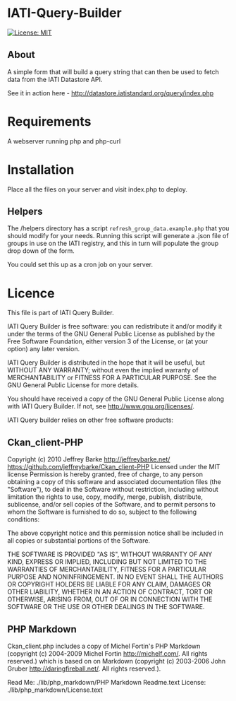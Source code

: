 IATI-Query-Builder
==================

[![License: MIT](https://img.shields.io/badge/license-GPLv3-blue.svg)](https://github.com/IATI/IATI-Query-Builder#licence)

About
-----

A simple form that will build a query string that can then be used to fetch data from the IATI Datastore API.  

See it in action here - http://datastore.iatistandard.org/query/index.php


Requirements
============
A webserver running php and php-curl

Installation
============

Place all the files on your server and visit index.php to deploy.

Helpers
-------
The /helpers directory has a script `refresh_group_data.example.php` that you should modify for your needs.
Running this script will generate a .json file of groups in use on the IATI registry, and this in turn will populate the group drop down of the form.

You could set this up as a cron job on your server.

Licence
=======

This file is part of IATI Query Builder.

IATI Query Builder is free software: you can redistribute it and/or modify
it under the terms of the GNU General Public License as published by
the Free Software Foundation, either version 3 of the License, or
(at your option) any later version.

IATI Query Builder is distributed in the hope that it will be useful,
but WITHOUT ANY WARRANTY; without even the implied warranty of
MERCHANTABILITY or FITNESS FOR A PARTICULAR PURPOSE.  See the
GNU General Public License for more details.

You should have received a copy of the GNU General Public License
along with IATI Query Builder.  If not, see <http://www.gnu.org/licenses/>.

IATI Query builder relies on other free software products:

Ckan_client-PHP
---------------
Copyright (c) 2010 Jeffrey Barke http://jeffreybarke.net/ https://github.com/jeffreybarke/Ckan_client-PHP Licensed under the MIT license Permission is hereby granted, free of charge, to any person obtaining a copy of this software and associated documentation files (the "Software"), to deal in the Software without restriction, including without limitation the rights to use, copy, modify, merge, publish, distribute, sublicense, and/or sell copies of the Software, and to permit persons to whom the Software is furnished to do so, subject to the following conditions:

The above copyright notice and this permission notice shall be included in all copies or substantial portions of the Software.

THE SOFTWARE IS PROVIDED "AS IS", WITHOUT WARRANTY OF ANY KIND, EXPRESS OR IMPLIED, INCLUDING BUT NOT LIMITED TO THE WARRANTIES OF MERCHANTABILITY, FITNESS FOR A PARTICULAR PURPOSE AND NONINFRINGEMENT. IN NO EVENT SHALL THE AUTHORS OR COPYRIGHT HOLDERS BE LIABLE FOR ANY CLAIM, DAMAGES OR OTHER LIABILITY, WHETHER IN AN ACTION OF CONTRACT, TORT OR OTHERWISE, ARISING FROM, OUT OF OR IN CONNECTION WITH THE SOFTWARE OR THE USE OR OTHER DEALINGS IN THE SOFTWARE.

PHP Markdown
------------
Ckan_client.php includes a copy of Michel Fortin's PHP Markdown (copyright (c) 2004-2009 Michel Fortin http://michelf.com/. All rights reserved.) which is based on on Markdown (copyright (c) 2003-2006 John Gruber http://daringfireball.net/. All rights reserved.).

Read Me: ./lib/php_markdown/PHP Markdown Readme.text License: ./lib/php_markdown/License.text
